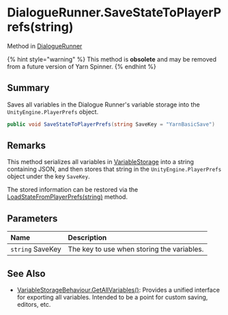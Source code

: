 # DialogueRunner.SaveStateToPlayerPrefs(string)

Method in [DialogueRunner](/docs/api/csharp/yarn.unity.dialoguerunner.md)

{% hint style="warning" %}
This method is <b>obsolete</b> and may be removed from a future version of Yarn Spinner.
{% endhint %}

## Summary


Saves all variables in the Dialogue Runner's variable storage into
the  <code>UnityEngine.PlayerPrefs</code>  object.


```csharp
public void SaveStateToPlayerPrefs(string SaveKey = "YarnBasicSave")
```

## Remarks

<p>
This method serializes all variables in <a href="yarn.unity.dialoguerunner.variablestorage.md">VariableStorage</a> into a string containing JSON, and then
stores that string in the <code>UnityEngine.PlayerPrefs</code> object under the
key <code>SaveKey</code>.
</p> <p>
The stored information can be restored via the <a href="yarn.unity.dialoguerunner.loadstatefromplayerprefs.md">LoadStateFromPlayerPrefs(string)</a> method.
</p>

## Parameters

|Name|Description|
|:---|:---|
|`string` SaveKey|The key to use when storing the variables.|

## See Also

* [VariableStorageBehaviour.GetAllVariables\(\)](/docs/api/csharp/yarn.unity.variablestoragebehaviour.getallvariables.md): Provides a unified interface for exporting all variables. Intended to be a point for custom saving, editors, etc.

